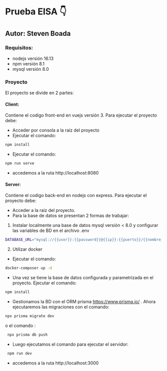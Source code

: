 # Prueba EISA 👇
## Autor: Steven Boada

### Requisitos:
- nodejs versión 16.13
- npm versión 8.1
- mysql versión 8.0

### Proyecto

El proyecto se divide en 2 partes:

#### Client: 
 Contiene el codigo front-end en vuejs versión 3. Para ejecutar el proyecto debe:
- Acceder por consola a la raiz del proyecto
- Ejecutar el comando:
```sh
npm install
```
- Ejecutar el comando: 
```sh
npm run serve
```
 
- accedemos a la ruta http://localhost:8080

#### Server: 
Contiene el codigo back-end en nodejs con express. Para ejecutar el proyecto debe:
- Acceder a la raiz del proyecto.
- Para la base de datos se presentan 2 formas de trabajar:
1) Instalar localmente una base de datos mysql versión < 8.0 y configurar las variables de BD en el archivo .env 
```sh
DATABASE_URL="mysql://{{user}}:{{password}}@{{ip}}:{{puerto}}/{{nombre_base_datos}}"
```
2) Utilizar docker
- Ejecutar el comando:
```sh
docker-composer up -d
```
- Una vez se tiene la base de datos configurada y parametrizada en el proyecto. Ejecutar el comando: 
```sh
npm install
```
- Gestionamos la BD con el ORM prisma https://www.prisma.io/ . Ahora ejecutaremos las migraciones con el comando:
```sh
npx prisma migrate dev
```
o el comando :
```sh
 npx prisma db push
```
- Luego ejecutamos el comando para ejecutar el servidor:
```sh
 npm run dev
```
- accedemos a la ruta http://localhost:3000
